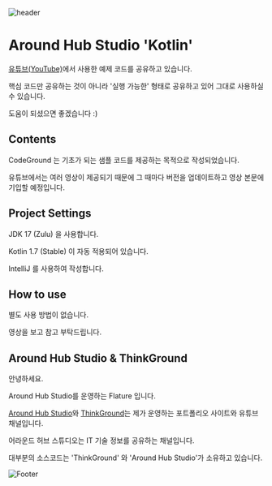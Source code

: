 ![header](https://capsule-render.vercel.app/api?type=waving&color=auto)

[youtube_link]: https://www.youtube.com/channel/UCO7p2fGIfwVbvk_d6sdfnDw
[thinkground_link]: https://thinkground.studio
[flature_github_link]: https://github.com/Flature
[around_hub_studio_github_link]: https://github.com/Around-Hub-Studio

# Around Hub Studio 'Kotlin'

[유튜브(YouTube)][youtube_link]에서 사용한 예제 코드를 공유하고 있습니다.

핵심 코드만 공유하는 것이 아니라 '실행 가능한' 형태로 공유하고 있어 그대로 사용하실 수 있습니다.

도움이 되셨으면 좋겠습니다 :)

## Contents

CodeGround 는 기초가 되는 샘플 코드를 제공하는 목적으로 작성되었습니다.

유튜브에서는 여러 영상이 제공되기 때문에 그 때마다 버전을 업데이트하고 영상 본문에 기입할 예정입니다.

## Project Settings

JDK 17 (Zulu) 을 사용합니다.

Kotlin 1.7 (Stable) 이 자동 적용되어 있습니다.

IntelliJ 를 사용하여 작성합니다.

## How to use

별도 사용 방법이 없습니다.

영상을 보고 참고 부탁드립니다.

## Around Hub Studio & ThinkGround

안녕하세요. 

Around Hub Studio를 운영하는 Flature 입니다.

[Around Hub Studio][youtube_link]와 [ThinkGround][thinkground_link]는 제가 운영하는 포트폴리오 사이트와 유튜브 채널입니다.

어라운드 허브 스튜디오는 IT 기술 정보를 공유하는 채널입니다.

대부분의 소스코드는 'ThinkGround' 와 'Around Hub Studio'가 소유하고 있습니다.

![Footer](https://capsule-render.vercel.app/api?type=waving&color=auto&height=200&section=footer)
